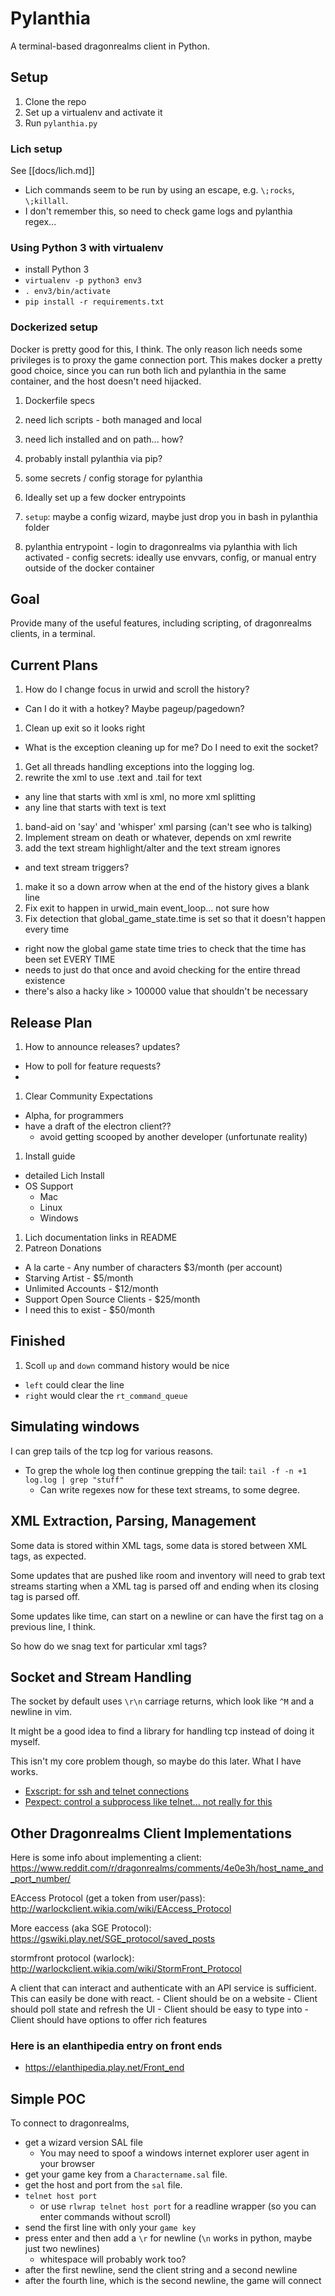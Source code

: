 # Pylanthia

A terminal-based dragonrealms client in Python.

## Setup

1. Clone the repo
1. Set up a virtualenv and activate it
1. Run `pylanthia.py`


### Lich setup

See [[docs/lich.md]]

- Lich commands seem to be run by using an escape, e.g. `\;rocks`, `\;killall`.
- I don't remember this, so need to check game logs and pylanthia regex...


### Using Python 3 with virtualenv

- install Python 3
- `virtualenv -p python3 env3`
- `. env3/bin/activate`
- `pip install -r requirements.txt`


### Dockerized setup

Docker is pretty good for this, I think. The only reason lich needs some privileges is to
proxy the game connection port. This makes docker a pretty good choice, since you can run
both lich and pylanthia in the same container, and the host doesn't need hijacked.

1. Dockerfile specs
  1. need lich scripts - both managed and local
  1. need lich installed and on path... how?
  1. probably install pylanthia via pip?
  1. some secrets / config storage for pylanthia


1. Ideally set up a few docker entrypoints
  1. `setup`: maybe a config wizard, maybe just drop you in bash in pylanthia folder
  1. pylanthia entrypoint - login to dragonrealms via pylanthia with lich activated
    - config secrets: ideally use envvars, config, or manual entry outside of the docker container


## Goal

Provide many of the useful features, including scripting, of dragonrealms clients, in a terminal.


## Current Plans

1. How do I change focus in urwid and scroll the history? 
  - Can I do it with a hotkey? Maybe pageup/pagedown?
1. Clean up exit so it looks right
  - What is the exception cleaning up for me? Do I need to exit the socket?
1. Get all threads handling exceptions into the logging log.
1. rewrite the xml to use .text and .tail for text
  - any line that starts with xml is xml, no more xml splitting
  - any line that starts with text is text
1. band-aid on 'say' and 'whisper' xml parsing (can't see who is talking)
1. Implement stream on death or whatever, depends on xml rewrite
1. add the text stream highlight/alter and the text stream ignores
  - and text stream triggers?
1. make it so a down arrow when at the end of the history gives a blank line
1. Fix exit to happen in urwid_main event_loop... not sure how
1. Fix detection that global_game_state.time is set so that it doesn't happen every time
  - right now the global game state time tries to check that the time has been set EVERY TIME
  - needs to just do that once and avoid checking for the entire thread existence
  - there's also a hacky like > 100000 value that shouldn't be necessary


## Release Plan

1. How to announce releases? updates?
  - How to poll for feature requests?
  - 
1. Clear Community Expectations
  - Alpha, for programmers
  - have a draft of the electron client??
    - avoid getting scooped by another developer (unfortunate reality)
1. Install guide
  - detailed Lich Install
  - OS Support
    - Mac
    - Linux
    - Windows
1. Lich documentation links in README
1. Patreon Donations
  - A la carte - Any number of characters $3/month (per account)
  - Starving Artist - $5/month
  - Unlimited Accounts - $12/month
  - Support Open Source Clients - $25/month
  - I need this to exist - $50/month
  


## Finished

1. Scoll `up` and `down` command history would be nice
  - `left` could clear the line
  - `right` would clear the `rt_command_queue`


## Simulating windows

I can grep tails of the tcp log for various reasons.

- To grep the whole log then continue grepping the tail: `tail -f -n +1 log.log | grep "stuff"`
    - Can write regexes now for these text streams, to some degree.

## XML Extraction, Parsing, Management

Some data is stored within XML tags, some data is stored between XML tags, as expected.

Some updates that are pushed like room and inventory will need to grab text streams starting when a XML tag is parsed off and ending when its closing tag is parsed off.

Some updates like time, can start on a newline or can have the first tag on a previous line, I think.

So how do we snag text for particular xml tags?


## Socket and Stream Handling

The socket by default uses `\r\n` carriage returns, which look like `^M` and a newline in vim.

It might be a good idea to find a library for handling tcp instead of doing it myself.

This isn't my core problem though, so maybe do this later.  What I have works.

- [Exscript: for ssh and telnet connections](https://exscript.readthedocs.io/en/latest/index.html)
- [Pexpect: control a subprocess like telnet... not really for this](https://github.com/pexpect/pexpect)


## Other Dragonrealms Client Implementations

Here is some info about implementing a client: https://www.reddit.com/r/dragonrealms/comments/4e0e3h/host_name_and_port_number/

EAccess Protocol (get a token from user/pass): http://warlockclient.wikia.com/wiki/EAccess_Protocol

More eaccess (aka SGE Protocol): https://gswiki.play.net/SGE_protocol/saved_posts

stormfront protocol (warlock): http://warlockclient.wikia.com/wiki/StormFront_Protocol

A client that can interact and authenticate with an API service is sufficient. This can easily be done with react.
    - Client should be on a website
    - Client should poll state and refresh the UI
    - Client should be easy to type into
    - Client should have options to offer rich features

### Here is an elanthipedia entry on front ends

- https://elanthipedia.play.net/Front_end


## Simple POC

To connect to dragonrealms, 

- get a wizard version SAL file
    - You may need to spoof a windows internet explorer user agent in your browser
- get your game key from a `Charactername.sal` file.
- get the host and port from the `sal` file.
- `telnet host port`
    - or use `rlwrap telnet host port` for a readline wrapper (so you can enter commands without scroll)
- send the first line with only your `game key`
- press enter and then add a `\r` for newline (`\n` works in python, maybe just two newlines)
    - whitespace will probably work too?
- after the first newline, send the client string and a second newline
- after the fourth line, which is the second newline, the game will connect

